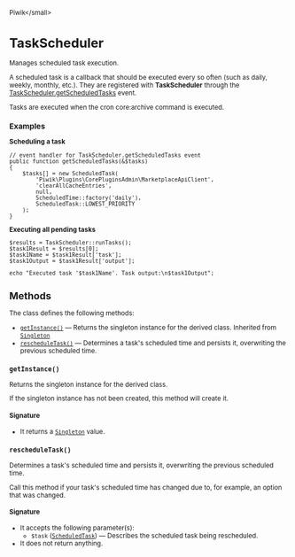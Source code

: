 <small>Piwik\</small>

TaskScheduler
=============

Manages scheduled task execution.

A scheduled task is a callback that should be executed every so often (such as daily,
weekly, monthly, etc.). They are registered with **TaskScheduler** through the
[TaskScheduler.getScheduledTasks](/api-reference/events#taskschedulergetscheduledtasks) event.

Tasks are executed when the cron core:archive command is executed.

### Examples

**Scheduling a task**

    // event handler for TaskScheduler.getScheduledTasks event
    public function getScheduledTasks(&$tasks)
    {
        $tasks[] = new ScheduledTask(
            'Piwik\Plugins\CorePluginsAdmin\MarketplaceApiClient',
            'clearAllCacheEntries',
            null,
            ScheduledTime::factory('daily'),
            ScheduledTask::LOWEST_PRIORITY
        );
    }

**Executing all pending tasks**

    $results = TaskScheduler::runTasks();
    $task1Result = $results[0];
    $task1Name = $task1Result['task'];
    $task1Output = $task1Result['output'];

    echo "Executed task '$task1Name'. Task output:\n$task1Output";

Methods
-------

The class defines the following methods:

- [`getInstance()`](#getinstance) &mdash; Returns the singleton instance for the derived class. Inherited from [`Singleton`](../Piwik/Singleton.md)
- [`rescheduleTask()`](#rescheduletask) &mdash; Determines a task's scheduled time and persists it, overwriting the previous scheduled time.

<a name="getinstance" id="getinstance"></a>
<a name="getInstance" id="getInstance"></a>
### `getInstance()`

Returns the singleton instance for the derived class.

If the singleton instance
has not been created, this method will create it.

#### Signature

- It returns a [`Singleton`](../Piwik/Singleton.md) value.

<a name="rescheduletask" id="rescheduletask"></a>
<a name="rescheduleTask" id="rescheduleTask"></a>
### `rescheduleTask()`

Determines a task's scheduled time and persists it, overwriting the previous scheduled time.

Call this method if your task's scheduled time has changed due to, for example, an option that
was changed.

#### Signature

-  It accepts the following parameter(s):
    - `$task` ([`ScheduledTask`](../Piwik/ScheduledTask.md)) &mdash;
       Describes the scheduled task being rescheduled.
- It does not return anything.

